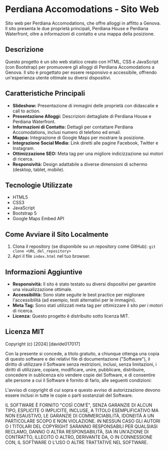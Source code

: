 # Perdiana Accomodations - Sito Web

Sito web per Perdiana Accomodations, che offre alloggi in affitto a Genova. Il sito presenta le due proprietà principali, Perdiana House e Perdiana Waterfront, oltre a informazioni di contatto e una mappa della posizione.

## Descrizione

Questo progetto è un sito web statico creato con HTML, CSS e JavaScript (con Bootstrap) per promuovere gli alloggi di Perdiana Accomodations a Genova. Il sito è progettato per essere responsivo e accessibile, offrendo un'esperienza utente ottimale su diversi dispositivi.

## Caratteristiche Principali

*   **Slideshow:** Presentazione di immagini delle proprietà con didascalie e call to action.
*   **Presentazione Alloggi:** Descrizioni dettagliate di Perdiana House e Perdiana Waterfront.
*   **Informazioni di Contatto:** Dettagli per contattare Perdiana Accomodations, inclusi numero di telefono ed email.
*   **Mappa:** Integrazione di Google Maps per mostrare la posizione.
*   **Integrazione Social Media:** Link diretti alle pagine Facebook, Twitter e Instagram.
*   **Ottimizzazione SEO:** Meta tag per una migliore indicizzazione sui motori di ricerca.
*   **Responsività:** Design adattabile a diverse dimensioni di schermo (desktop, tablet, mobile).

## Tecnologie Utilizzate

*   HTML5
*   CSS3
*   JavaScript
*   Bootstrap 5
*   Google Maps Embed API

## Come Avviare il Sito Localmente

1.  Clona il repository (se disponibile su un repository come GitHub): `git clone <URL_del_repository>`
2.  Apri il file `index.html` nel tuo browser.

## Informazioni Aggiuntive

*   **Responsività:** Il sito è stato testato su diversi dispositivi per garantire una visualizzazione ottimale.
*   **Accessibilità:** Sono state seguite le best practice per migliorare l'accessibilità (ad esempio, testi alternativi per le immagini).
*   **Meta Tag:** Sono stati utilizzati meta tag per ottimizzare il sito per i motori di ricerca.
*   **Licenza:** Questo progetto è distribuito sotto licenza MIT.

## Licenza MIT

Copyright (c) \[2024] \[davide017017]

Con la presente si concede, a titolo gratuito, a chiunque ottenga una copia di questo software e dei relativi file di documentazione ("Software"), il diritto di utilizzare il Software senza restrizioni, inclusi, senza limitazioni, i diritti di utilizzare, copiare, modificare, unire, pubblicare, distribuire, concedere in sublicenza e/o vendere copie del Software, e di consentire alle persone a cui il Software è fornito di farlo, alle seguenti condizioni:

L'avviso di copyright di cui sopra e questo avviso di autorizzazione devono essere inclusi in tutte le copie o parti sostanziali del Software.

IL SOFTWARE È FORNITO "COSÌ COM'È", SENZA GARANZIE DI ALCUN TIPO, ESPLICITE O IMPLICITE, INCLUSE, A TITOLO ESEMPLIFICATIVO MA NON ESAUSTIVO, LE GARANZIE DI COMMERCIABILITÀ, IDONEITÀ A UN PARTICOLARE SCOPO E NON VIOLAZIONE. IN NESSUN CASO GLI AUTORI O I TITOLARI DEL COPYRIGHT SARANNO RESPONSABILI PER QUALSIASI RECLAMO, DANNO O ALTRA RESPONSABILITÀ, SIA IN UN'AZIONE DI CONTRATTO, ILLECITO O ALTRO, DERIVANTE DA, O IN CONNESSIONE CON, IL SOFTWARE O L'USO O ALTRE TRATTATIVE NEL SOFTWARE.

